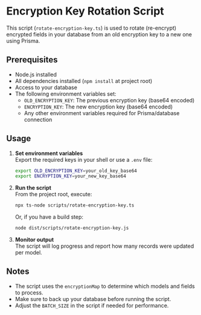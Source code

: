 # Encryption Key Rotation Script

This script (`rotate-encryption-key.ts`) is used to rotate (re-encrypt) encrypted fields in your database from an old encryption key to a new one using Prisma.

## Prerequisites

- Node.js installed
- All dependencies installed (`npm install` at project root)
- Access to your database
- The following environment variables set:
  - `OLD_ENCRYPTION_KEY`: The previous encryption key (base64 encoded)
  - `ENCRYPTION_KEY`: The new encryption key (base64 encoded)
  - Any other environment variables required for Prisma/database connection

## Usage

1. **Set environment variables**  
   Export the required keys in your shell or use a `.env` file:
   ```sh
   export OLD_ENCRYPTION_KEY=your_old_key_base64
   export ENCRYPTION_KEY=your_new_key_base64
   ```

2. **Run the script**  
   From the project root, execute:
   ```sh
   npx ts-node scripts/rotate-encryption-key.ts
   ```
   Or, if you have a build step:
   ```sh
   node dist/scripts/rotate-encryption-key.js
   ```

3. **Monitor output**  
   The script will log progress and report how many records were updated per model.

## Notes

- The script uses the `encryptionMap` to determine which models and fields to process.
- Make sure to back up your database before running the script.
- Adjust the `BATCH_SIZE` in the script if needed for performance.

